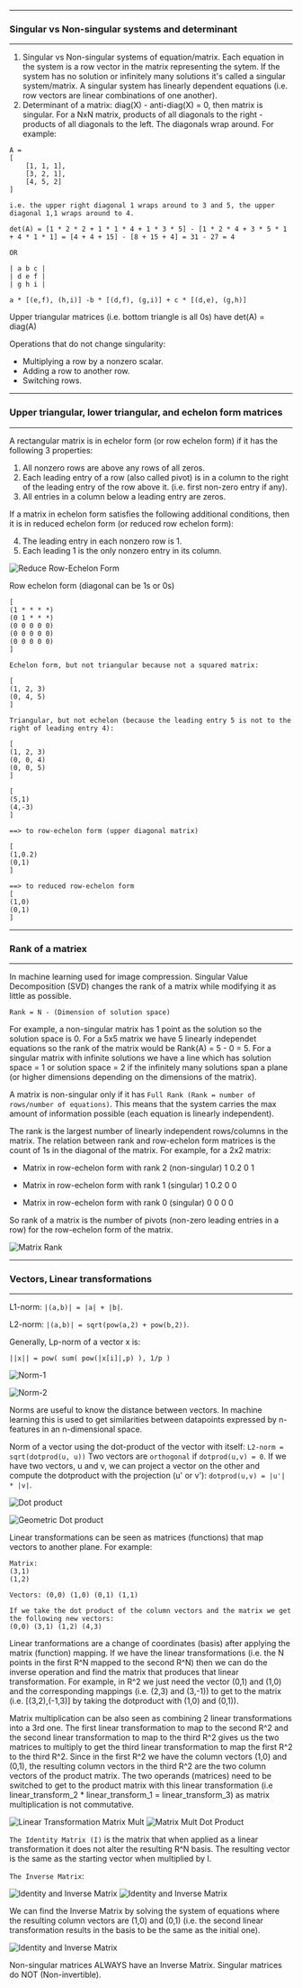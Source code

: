 <hr/>

### Singular vs Non-singular systems and determinant

<hr/>

1. Singular vs Non-singular systems of equation/matrix. Each equation in the system is a row vector in the matrix representing the sytem. If the system has no solution or infinitely many solutions it's called a singular system/matrix. A singular system has linearly dependent equations (i.e. row vectors are linear combinations of one another).
2. Determinant of a matrix: diag(X) - anti-diag(X) = 0, then matrix is singular. For a NxN matrix, products of all diagonals to the right - products of all diagonals to the left. The diagonals wrap around. For example:

```
A =
[
    [1, 1, 1],
    [3, 2, 1],
    [4, 5, 2]
]

i.e. the upper right diagonal 1 wraps around to 3 and 5, the upper diagonal 1,1 wraps around to 4.

det(A) = [1 * 2 * 2 + 1 * 1 * 4 + 1 * 3 * 5] - [1 * 2 * 4 + 3 * 5 * 1 + 4 * 1 * 1] = [4 + 4 + 15] - [8 + 15 + 4] = 31 - 27 = 4

OR

| a b c |
| d e f |
| g h i |

a * [(e,f), (h,i)] -b * [(d,f), (g,i)] + c * [(d,e), (g,h)]
```

Upper triangular matrices (i.e. bottom triangle is all 0s) have det(A) = diag(A)

Operations that do not change singularity:

- Multiplying a row by a nonzero scalar.
- Adding a row to another row.
- Switching rows.

<hr/>

### Upper triangular, lower triangular, and echelon form matrices

<hr/>

A rectangular matrix is in echelor form (or row echelon form) if it has the following 3 properties:

1. All nonzero rows are above any rows of all zeros.
2. Each leading entry of a row (also called pivot) is in a column to the right of the leading entry of the row above it. (i.e. first non-zero entry if any).
3. All entries in a column below a leading entry are zeros.

If a matrix in echelon form satisfies the following additional conditions, then it is in reduced echelon form (or reduced row echelon form):

4. The leading entry in each nonzero row is 1.
5. Each leading 1 is the only nonzero entry in its column.

![Reduce Row-Echelon Form](./img/reduce-row-echelon-form.png)

Row echelon form (diagonal can be 1s or 0s)

```
[
(1 * * * *)
(0 1 * * *)
(0 0 0 0 0)
(0 0 0 0 0)
(0 0 0 0 0)
]
```

```
Echelon form, but not triangular because not a squared matrix:

[
(1, 2, 3)
(0, 4, 5)
]

Triangular, but not echelon (because the leading entry 5 is not to the right of leading entry 4):

[
(1, 2, 3)
(0, 0, 4)
(0, 0, 5)
]

[
(5,1)
(4,-3)
]

==> to row-echelon form (upper diagonal matrix)

[
(1,0.2)
(0,1)
]

==> to reduced row-echelon form
[
(1,0)
(0,1)
]
```

<hr/>

### Rank of a matriex

<hr/>

In machine learning used for image compression.
Singular Value Decomposition (SVD) changes the rank of a matrix while modifying it as little as possible.

`Rank = N - (Dimension of solution space)`

For example, a non-singular matrix has 1 point as the solution so the solution space is 0.
For a 5x5 matrix we have 5 linearly independet equations so the rank of the matrix would be Rank(A) = 5 - 0 = 5.
For a singular matrix with infinite solutions we have a line which has solution space = 1 or solution space = 2 if the infinitely many solutions span a plane (or higher dimensions depending on the dimensions of the matrix).

A matrix is non-singular only if it has `Full Rank (Rank = number of rows/number of equations)`. This means that the system carries the max amount of information possible (each equation is linearly independent).

The rank is the largest number of linearly independent rows/columns in the matrix.
The relation between rank and row-echelon form matrices is the count of 1s in the diagonal of the matrix.
For example, for a 2x2 matrix:

- Matrix in row-echelon form with rank 2 (non-singular)
  1 0.2
  0 1

- Matrix in row-echelon form with rank 1 (singular)
  1 0.2
  0 0

- Matrix in row-echelon form with rank 0 (singular)
  0 0
  0 0

So rank of a matrix is the number of pivots (non-zero leading entries in a row) for the row-echelon form of the matrix.

![Matrix Rank](./img/matrix-rank.png)

<hr/>

### Vectors, Linear transformations

<hr/>

L1-norm: `|(a,b)| = |a| + |b|`.

L2-norm: `|(a,b)| = sqrt(pow(a,2) + pow(b,2))`.

Generally, Lp-norm of a vector x is:

`||x|| = pow( sum( pow(|x[i]|,p) ), 1/p )`

![Norm-1](./img/vector-norm-1.png)

![Norm-2](./img/vector-norm-2.png)

Norms are useful to know the distance between vectors. In machine learning this is used to get similarities between datapoints expressed by n-features in an n-dimensional space.

Norm of a vector using the dot-product of the vector with itself: `L2-norm = sqrt(dotprod(u, u))`
Two vectors are `orthogonal` if `dotprod(u,v) = 0`.
If we have two vectors, u and v, we can project a vector on the other and compute the dotproduct with the projection (u' or v'): `dotprod(u,v) = |u'| * |v|`.

![Dot product](./img/dotprod.png)

![Geometric Dot product](./img/geom-dotprod.png)

Linear transformations can be seen as matrices (functions) that map vectors to another plane.
For example:

```
Matrix:
(3,1)
(1,2)

Vectors: (0,0) (1,0) (0,1) (1,1)

If we take the dot product of the column vectors and the matrix we get the following new vectors:
(0,0) (3,1) (1,2) (4,3)
```

Linear tranformations are a change of coordinates (basis) after applying the matrix (function) mapping.
If we have the linear transformations (i.e. the N points in the first R^N mapped to the second R^N) then we can do the inverse operation and find the matrix that produces that linear transformation. For example, in R^2 we just need the vector (0,1) and (1,0) and the corresponding mappings (i.e. (2,3) and (3,-1)) to get to the matrix (i.e. [(3,2),(-1,3)] by taking the dotproduct with (1,0) and (0,1)).

Matrix multiplication can be also seen as combining 2 linear transformations into a 3rd one.
The first linear transformation to map to the second R^2 and the second linear transformation to map to the third R^2 gives us the two matrices to multiply to get the third linear transformation to map the first R^2 to the third R^2.
Since in the first R^2 we have the column vectors (1,0) and (0,1), the resulting column vectors in the third R^2 are the two column vectors of the product matrix. The two operands (matrices) need to be switched to get to the product matrix with this linear transformation (i.e linear_transform_2 \* linear_transform_1 = linear_transform_3) as matrix multiplication is not commutative.

![Linear Transformation Matrix Mult](./img/linear-transform-comb.png)
![Matrix Mult Dot Product](./img/matrix-mult-dotprod.png)

`The Identity Matrix (I)` is the matrix that when applied as a linear transformation it does not alter the resulting R^N basis.
The resulting vector is the same as the starting vector when multiplied by I.

`The Inverse Matrix`:

![Identity and Inverse Matrix](./img/matrix-inverse-1.png)
![Identity and Inverse Matrix](./img/matrix-inverse-2.png)

We can find the Inverse Matrix by solving the system of equations where the resulting column vectors are (1,0) and (0,1) (i.e. the second linear transformation results in the basis to be the same as the initial one).

![Identity and Inverse Matrix](./img/matrix-inverse-3.png)

Non-singular matrices ALWAYS have an Inverse Matrix. Singular matrices do NOT (Non-invertible).
